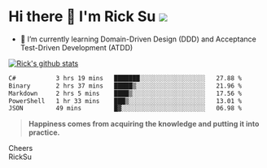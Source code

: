 # Hi there 👋 I'm Rick Su ![](https://komarev.com/ghpvc/?username=ricksu978)
<!--
**ricksu978/ricksu978** is a ✨ _special_ ✨ repository because its `README.md` (this file) appears on your GitHub profile.

Here are some ideas to get you started:

- 🔭 I’m currently working on ...
-->
- 🌱 I’m currently learning Domain-Driven Design (DDD) and Acceptance Test-Driven Development (ATDD)
<!--
- 👯 I’m looking to collaborate on ...
- 🤔 I’m looking for help with ...
- 💬 Ask me about ...
- 📫 How to reach me: ...
- 😄 Pronouns: ...
- ⚡ Fun fact: ...
-->
[![Rick's github stats](https://github-readme-stats.vercel.app/api?username=ricksu978&theme=dark)](https://github.com/ricksu978/ricksu978)

<!--START_SECTION:waka-->

```txt
C#           3 hrs 19 mins   ███████░░░░░░░░░░░░░░░░░░   27.88 %
Binary       2 hrs 37 mins   █████▒░░░░░░░░░░░░░░░░░░░   21.96 %
Markdown     2 hrs 5 mins    ████▒░░░░░░░░░░░░░░░░░░░░   17.56 %
PowerShell   1 hr 33 mins    ███▒░░░░░░░░░░░░░░░░░░░░░   13.01 %
JSON         49 mins         █▓░░░░░░░░░░░░░░░░░░░░░░░   06.98 %
```

<!--END_SECTION:waka-->

> **Happiness comes from acquiring the knowledge and putting it into practice.**

Cheers  
RickSu 
